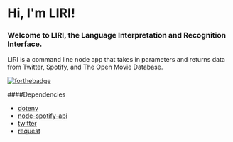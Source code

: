 # Hi, I'm LIRI!
### Welcome to LIRI, the Language Interpretation and Recognition Interface.

LIRI is a command line node app that takes in parameters and returns data from Twitter, Spotify, and The Open Movie Database.

[![forthebadge](https://forthebadge.com/images/badges/made-with-javascript.svg)](https://forthebadge.com)

####Dependencies
* [dotenv](https://www.npmjs.com/package/dotenv)
* [node-spotify-api](https://www.npmjs.com/package/node-spotify-api)
* [twitter](https://www.npmjs.com/package/twitter)
* [request](https://www.npmjs.com/package/request)



